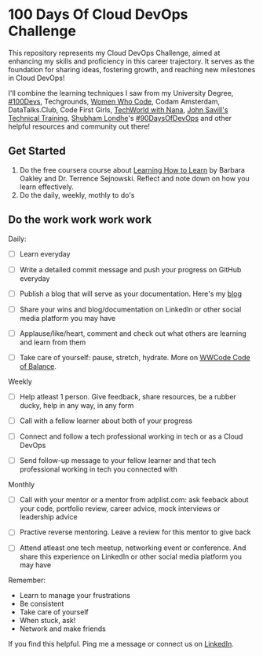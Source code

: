 # 100 Days Of Cloud DevOps Challenge

This repository represents my Cloud DevOps Challenge, aimed at enhancing my skills and proficiency in this career trajectory. It serves as the foundation for sharing ideas, fostering growth, and reaching new milestones in Cloud DevOps!

I'll combine the learning techniques I saw from my University Degree, [#100Devs](https://100devs.org/), Techgrounds, [Women Who Code](https://www.womenwhocode.com), Codam Amsterdam, DataTalks.Club, Code First Girls, [TechWorld with Nana](https://www.youtube.com/c/techworldwithnana), [John Savill's Technical Training](https://www.youtube.com/@NTFAQGuy), [Shubham Londhe](https://github.com/LondheShubham153)'s [#90DaysOfDevOps](https://github.com/LondheShubham153/90DaysOfDevOps) and other helpful resources and community out there!


## Get Started

1. Do the free coursera course about [Learning How to Learn](https://www.coursera.org/learn/learning-how-to-learn) by Barbara Oakley and Dr. Terrence Sejnowski. Reflect and note down on how you learn effectively.
2. Do the daily, weekly, mothly to do's

## Do the work work work work

Daily:
- [ ] Learn everyday
- [ ] Write a detailed commit message and push your progress on GitHub everyday
- [ ] Publish a blog that will serve as your documentation. Here's my [blog](https://anj.hashnode.dev/) 
- [ ] Share your wins and blog/documentation on LinkedIn or other social media platform you may have
- [ ] Applause/like/heart, comment and check out what others are learning and learn from them
- [ ] Take care of yourself: pause, stretch, hydrate. More on [WWCode Code of Balance](https://www.womenwhocode.com/blog/category/mental-health).


Weekly
- [ ] Help atleast 1 person. Give feedback, share resources, be a rubber ducky, help in any way, in any form
- [ ] Call with a fellow learner about both of your progress
- [ ] Connect and follow a tech professional working in tech or as a Cloud DevOps
- [ ] Send follow-up message to your fellow learner and that tech professional working in tech you connected with


Monthly
- [ ] Call with your mentor or a mentor from adplist.com: ask feeback about your code, portfolio review, career advice, mock interviews or leadership advice
- [ ] Practive reverse mentoring. Leave a review for this mentor to give back
- [ ] Attend atleast one tech meetup, networking event or conference. And share this experience on LinkedIn or other social media platform you may have



Remember:
- Learn to manage your frustrations
- Be consistent
- Take care of yourself
- When stuck, ask!
- Network and make friends


If you find this helpful. Ping me a message or connect us on [LinkedIn](https://www.linkedin.com/in/anjcalleja/).
